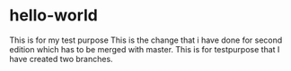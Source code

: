 # hello-world
This is for my test purpose
This is the change that i have done for second edition which has to be merged with master.
This is for testpurpose that I have created two branches.